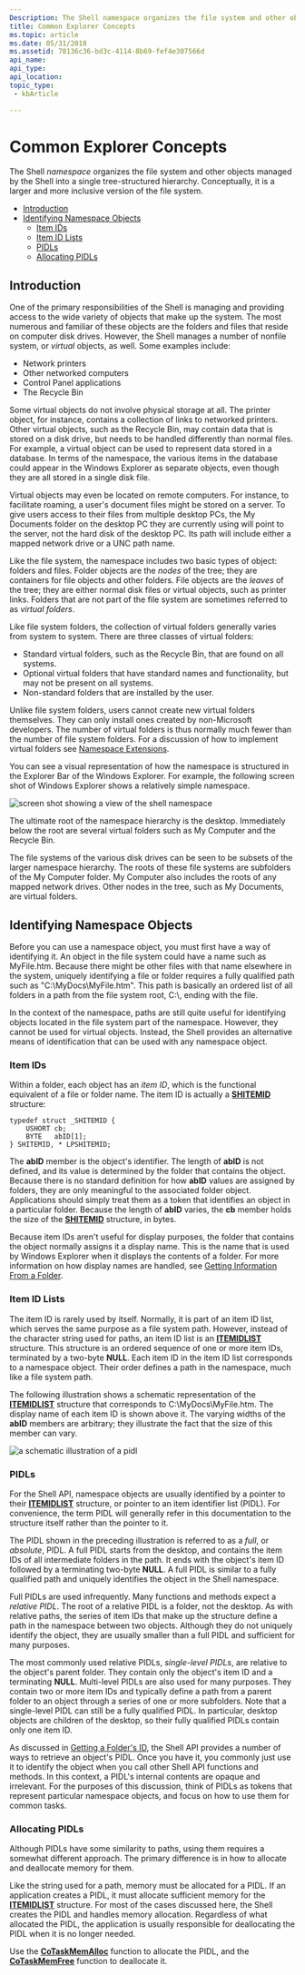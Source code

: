 ```yaml
---
Description: The Shell namespace organizes the file system and other objects managed by the Shell into a single tree-structured hierarchy. Conceptually, it is a larger and more inclusive version of the file system.
title: Common Explorer Concepts
ms.topic: article
ms.date: 05/31/2018
ms.assetid: 78136c36-bd3c-4114-8b69-fef4e307566d
api_name: 
api_type: 
api_location: 
topic_type: 
 - kbArticle

---
```


# Common Explorer Concepts

The Shell *namespace* organizes the file system and other objects managed by the Shell into a single tree-structured hierarchy. Conceptually, it is a larger and more inclusive version of the file system.

-   [Introduction](#introduction)
-   [Identifying Namespace Objects](#identifying-namespace-objects)
    -   [Item IDs](#item-ids)
    -   [Item ID Lists](#item-id-lists)
    -   [PIDLs](#pidls)
    -   [Allocating PIDLs](#allocating-pidls)

## Introduction

One of the primary responsibilities of the Shell is managing and providing access to the wide variety of objects that make up the system. The most numerous and familiar of these objects are the folders and files that reside on computer disk drives. However, the Shell manages a number of nonfile system, or *virtual* objects, as well. Some examples include:

-   Network printers
-   Other networked computers
-   Control Panel applications
-   The Recycle Bin

Some virtual objects do not involve physical storage at all. The printer object, for instance, contains a collection of links to networked printers. Other virtual objects, such as the Recycle Bin, may contain data that is stored on a disk drive, but needs to be handled differently than normal files. For example, a virtual object can be used to represent data stored in a database. In terms of the namespace, the various items in the database could appear in the Windows Explorer as separate objects, even though they are all stored in a single disk file.

Virtual objects may even be located on remote computers. For instance, to facilitate roaming, a user's document files might be stored on a server. To give users access to their files from multiple desktop PCs, the My Documents folder on the desktop PC they are currently using will point to the server, not the hard disk of the desktop PC. Its path will include either a mapped network drive or a UNC path name.

Like the file system, the namespace includes two basic types of object: folders and files. Folder objects are the *nodes* of the tree; they are containers for file objects and other folders. File objects are the *leaves* of the tree; they are either normal disk files or virtual objects, such as printer links. Folders that are not part of the file system are sometimes referred to as *virtual folders*.

Like file system folders, the collection of virtual folders generally varies from system to system. There are three classes of virtual folders:

-   Standard virtual folders, such as the Recycle Bin, that are found on all systems.
-   Optional virtual folders that have standard names and functionality, but may not be present on all systems.
-   Non-standard folders that are installed by the user.

Unlike file system folders, users cannot create new virtual folders themselves. They can only install ones created by non-Microsoft developers. The number of virtual folders is thus normally much fewer than the number of file system folders. For a discussion of how to implement virtual folders see [Namespace Extensions](nse-works.md).

You can see a visual representation of how the namespace is structured in the Explorer Bar of the Windows Explorer. For example, the following screen shot of Windows Explorer shows a relatively simple namespace.

![screen shot showing a view of the shell namespace](images/prog1.png)

The ultimate root of the namespace hierarchy is the desktop. Immediately below the root are several virtual folders such as My Computer and the Recycle Bin.

The file systems of the various disk drives can be seen to be subsets of the larger namespace hierarchy. The roots of these file systems are subfolders of the My Computer folder. My Computer also includes the roots of any mapped network drives. Other nodes in the tree, such as My Documents, are virtual folders.

## Identifying Namespace Objects

Before you can use a namespace object, you must first have a way of identifying it. An object in the file system could have a name such as MyFile.htm. Because there might be other files with that name elsewhere in the system, uniquely identifying a file or folder requires a fully qualified path such as "C:\\MyDocs\\MyFile.htm". This path is basically an ordered list of all folders in a path from the file system root, C:\\, ending with the file.

In the context of the namespace, paths are still quite useful for identifying objects located in the file system part of the namespace. However, they cannot be used for virtual objects. Instead, the Shell provides an alternative means of identification that can be used with any namespace object.

### Item IDs

Within a folder, each object has an *item ID*, which is the functional equivalent of a file or folder name. The item ID is actually a [**SHITEMID**](/windows/desktop/api/Shtypes/ns-shtypes-shitemid) structure:


```
typedef struct _SHITEMID { 
    USHORT cb; 
    BYTE   abID[1]; 
} SHITEMID, * LPSHITEMID;
```



The **abID** member is the object's identifier. The length of **abID** is not defined, and its value is determined by the folder that contains the object. Because there is no standard definition for how **abID** values are assigned by folders, they are only meaningful to the associated folder object. Applications should simply treat them as a token that identifies an object in a particular folder. Because the length of **abID** varies, the **cb** member holds the size of the [**SHITEMID**](/windows/desktop/api/Shtypes/ns-shtypes-shitemid) structure, in bytes.

Because item IDs aren't useful for display purposes, the folder that contains the object normally assigns it a display name. This is the name that is used by Windows Explorer when it displays the contents of a folder. For more information on how display names are handled, see [Getting Information From a Folder](folder-info.md).

### Item ID Lists

The item ID is rarely used by itself. Normally, it is part of an item ID list, which serves the same purpose as a file system path. However, instead of the character string used for paths, an item ID list is an [**ITEMIDLIST**](/windows/desktop/api/Shtypes/ns-shtypes-itemidlist) structure. This structure is an ordered sequence of one or more item IDs, terminated by a two-byte **NULL**. Each item ID in the item ID list corresponds to a namespace object. Their order defines a path in the namespace, much like a file system path.

The following illustration shows a schematic representation of the [**ITEMIDLIST**](/windows/desktop/api/Shtypes/ns-shtypes-itemidlist) structure that corresponds to C:\\MyDocs\\MyFile.htm. The display name of each item ID is shown above it. The varying widths of the **abID** members are arbitrary; they illustrate the fact that the size of this member can vary.

![a schematic illustration of a pidl](images/shell2.png)

### PIDLs

For the Shell API, namespace objects are usually identified by a pointer to their [**ITEMIDLIST**](/windows/desktop/api/Shtypes/ns-shtypes-itemidlist) structure, or pointer to an item identifier list (PIDL). For convenience, the term PIDL will generally refer in this documentation to the structure itself rather than the pointer to it.

The PIDL shown in the preceding illustration is referred to as a *full*, or *absolute*, PIDL. A full PIDL starts from the desktop, and contains the item IDs of all intermediate folders in the path. It ends with the object's item ID followed by a terminating two-byte **NULL**. A full PIDL is similar to a fully qualified path and uniquely identifies the object in the Shell namespace.

Full PIDLs are used infrequently. Many functions and methods expect a *relative PIDL*. The root of a relative PIDL is a folder, not the desktop. As with relative paths, the series of item IDs that make up the structure define a path in the namespace between two objects. Although they do not uniquely identify the object, they are usually smaller than a full PIDL and sufficient for many purposes.

The most commonly used relative PIDLs, *single-level PIDLs*, are relative to the object's parent folder. They contain only the object's item ID and a terminating **NULL**. Multi-level PIDLs are also used for many purposes. They contain two or more item IDs and typically define a path from a parent folder to an object through a series of one or more subfolders. Note that a single-level PIDL can still be a fully qualified PIDL. In particular, desktop objects are children of the desktop, so their fully qualified PIDLs contain only one item ID.

As discussed in [Getting a Folder's ID](folder-id.md), the Shell API provides a number of ways to retrieve an object's PIDL. Once you have it, you commonly just use it to identify the object when you call other Shell API functions and methods. In this context, a PIDL's internal contents are opaque and irrelevant. For the purposes of this discussion, think of PIDLs as tokens that represent particular namespace objects, and focus on how to use them for common tasks.

### Allocating PIDLs

Although PIDLs have some similarity to paths, using them requires a somewhat different approach. The primary difference is in how to allocate and deallocate memory for them.

Like the string used for a path, memory must be allocated for a PIDL. If an application creates a PIDL, it must allocate sufficient memory for the [**ITEMIDLIST**](/windows/desktop/api/Shtypes/ns-shtypes-itemidlist) structure. For most of the cases discussed here, the Shell creates the PIDL and handles memory allocation. Regardless of what allocated the PIDL, the application is usually responsible for deallocating the PIDL when it is no longer needed.

Use the [**CoTaskMemAlloc**](https://msdn.microsoft.com/en-us/library/ms692727(v=VS.85).aspx) function to allocate the PIDL, and the [**CoTaskMemFree**](https://msdn.microsoft.com/en-us/library/ms680722(v=VS.85).aspx) function to deallocate it.

 

 



